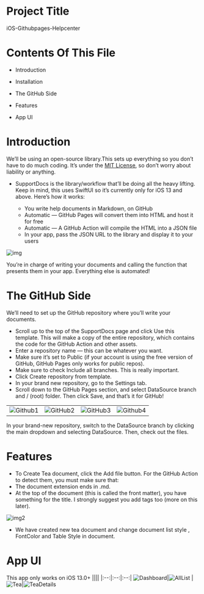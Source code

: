 # Project Title

iOS-Githubpages-Helpcenter

# Contents Of This File

* Introduction

* Installation

* The GitHub Side

* Features

* App UI

# Introduction

We’ll be using an open-source library.This sets up everything so you don’t have to do much coding. It’s under the [MIT License](https://github.com/aheze/SupportDocs/blob/main/LICENSE), so don’t worry about liability or anything.

- SupportDocs is the library/workflow that’ll be doing all the heavy lifting. Keep in mind, this uses SwiftUI so it’s currently only for iOS 13 and above. Here’s how it works:

  - You write help documents in Markdown, on GitHub
  - Automatic — GitHub Pages will convert them into HTML and host it for free
  - Automatic — A GitHub Action will compile the HTML into a JSON file
  - In your app, pass the JSON URL to the library and display it to your users
 
![img](https://user-images.githubusercontent.com/88186302/187174986-5c3dadcf-0d5b-4ba5-85d7-5e89383d0a11.png)

You’re in charge of writing your documents and calling the function that presents them in your app. Everything else is automated!

# The GitHub Side

We’ll need to set up the GitHub repository where you’ll write your documents.

- Scroll up to the top of the SupportDocs page and click Use this template. This will make a copy of the entire repository, which contains the code for the GitHub Action and other assets.
- Enter a repository name — this can be whatever you want.
- Make sure it’s set to Public (if your account is using the free version of GitHub, GitHub Pages only works for public repos).
- Make sure to check Include all branches. This is really important.
- Click Create repository from template.
- In your brand new repository, go to the Settings tab.
- Scroll down to the GitHub Pages section, and select DataSource branch and / (root) folder. Then click Save, and that’s it for GitHub!

|||||
|:--:|:--:|:--:|:--:|
![Github1](https://user-images.githubusercontent.com/88186302/187175813-9f14d2df-3ee6-4422-89ae-8d6cd45ec43e.png)|![GitHub2](https://user-images.githubusercontent.com/88186302/187175847-4ef21035-193e-4bd6-9a9b-03d0de08f6b5.png)|![GitHub3](https://user-images.githubusercontent.com/88186302/187175919-98427af6-7a72-452d-a63e-67f94eb976f1.png)|![Github4](https://user-images.githubusercontent.com/88186302/187175979-6b7cbbfd-e4a1-4230-8b46-9c8c1d51a425.png)

In your brand-new repository, switch to the DataSource branch by clicking the main dropdown and selecting DataSource. Then, check out the files.

# Features

- To Create Tea document, click the Add file button. For the GitHub Action to detect them, you must make sure that:
- The document extension ends in .md.
- At the top of the document (this is called the front matter), you have something for the title. I strongly suggest you add tags too (more on this later).

![img2](https://user-images.githubusercontent.com/88186302/187177418-babafcc6-2917-43a6-9b17-90a2193da9dd.png)

- We have created new tea document and change document list style , FontColor and Table Style in document.

# App UI
This app only works on iOS 13.0+
||||
|:--:|:--:|:--:|
![Dashboard](https://user-images.githubusercontent.com/108865294/186152739-9316f162-f38f-482a-9b94-81a139142639.png)|![AllList](https://user-images.githubusercontent.com/108865294/186152778-ae1a600d-451c-4db1-89fb-fefeec7afbaf.png)
|![Tea](https://user-images.githubusercontent.com/108865294/186154704-139bae13-ead5-4c1a-aa6d-b8654e5d3edb.png)|![TeaDetails](https://user-images.githubusercontent.com/108865294/186160014-9ee7587d-4eeb-4fd1-8d0f-30f1a0f86b7f.png)
